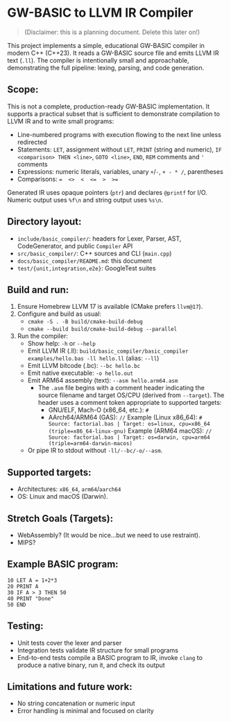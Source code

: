 # GW-BASIC to LLVM IR Compiler

>
> (Disclaimer: this is a planning document. Delete this later on!)
>

This project implements a simple, educational GW-BASIC compiler in modern C++ (C++23). It reads a GW-BASIC source file
and emits LLVM IR text (`.ll`). The compiler is intentionally small and approachable, demonstrating the full pipeline:
lexing, parsing, and code generation.

## Scope: 
This is not a complete, production-ready GW-BASIC implementation. It supports a practical subset that is
sufficient to demonstrate compilation to LLVM IR and to write small programs:

 - Line-numbered programs with execution flowing to the next line unless redirected
 - Statements: `LET`, assignment without `LET`, `PRINT` (string and numeric), `IF <comparison> THEN <line>`, 
   `GOTO <line>`, `END`, `REM` comments and `'` comments
 - Expressions: numeric literals, variables, unary `+`/`-`, `+ - * /`, parentheses
 - Comparisons: `=  <>  <  <=  >  >=`

Generated IR uses opaque pointers (`ptr`) and declares `@printf` for I/O. Numeric output uses `%f\n` and string 
output uses `%s\n`.

## Directory layout:

- `include/basic_compiler/`: headers for Lexer, Parser, AST, CodeGenerator, and public `Compiler` API
- `src/basic_compiler/`: C++ sources and CLI (`main.cpp`)
- `docs/basic_compiler/README.md`: this document
- `test/{unit,integration,e2e}`: GoogleTest suites

## Build and run:

1. Ensure Homebrew LLVM 17 is available (CMake prefers `llvm@17`).
2. Configure and build as usual:
   - `cmake -S . -B build/cmake-build-debug`
   - `cmake --build build/cmake-build-debug --parallel`
3. Run the compiler:
   - Show help: `-h` or `--help`
   - Emit LLVM IR (.ll): `build/basic_compiler/basic_compiler examples/hello.bas -ll hello.ll` (alias: `--ll`)
   - Emit LLVM bitcode (.bc): `--bc hello.bc`
   - Emit native executable: `-o hello.out`
   - Emit ARM64 assembly (text): `--asm hello.arm64.asm`
     - The `.asm` file begins with a comment header indicating the source filename and target OS/CPU (derived from 
       `--target`). The header uses a comment token appropriate to supported targets:
       - GNU/ELF, Mach-O (x86_64, etc.): `#`
       - AArch64/ARM64 (GAS): `//`
       Example (Linux x86_64): `# Source: factorial.bas | Target: os=linux, cpu=x86_64 (triple=x86_64-linux-gnu)`
       Example (ARM64 macOS): `// Source: factorial.bas | Target: os=darwin, cpu=arm64 (triple=arm64-darwin-macos)`
   - Or pipe IR to stdout without `-ll/--bc/-o/--asm`.

## Supported targets:
- Architectures: `x86_64`, `arm64`/`aarch64`
- OS: Linux and macOS (Darwin).

## Stretch Goals (Targets):
- WebAssembly? (It would be nice...but we need to use restraint).
- MIPS?

## Example BASIC program:
```
10 LET A = 1+2*3
20 PRINT A
30 IF A > 3 THEN 50
40 PRINT "Done"
50 END
```

## Testing:
- Unit tests cover the lexer and parser
- Integration tests validate IR structure for small programs
- End-to-end tests compile a BASIC program to IR, invoke `clang` to produce a native binary, run it, and check its 
  output

## Limitations and future work:
- No string concatenation or numeric input
- Error handling is minimal and focused on clarity
